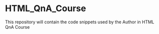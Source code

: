 # HTML_QnA_Course
This repository will contain the code snippets used by the Author in HTML QnA Course
